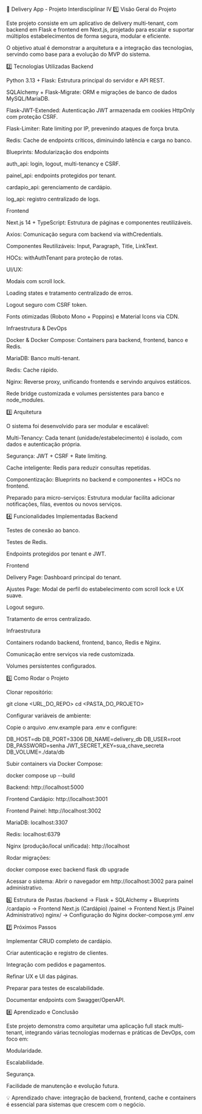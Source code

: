 🚀 Delivery App - Projeto Interdisciplinar IV
1️⃣ Visão Geral do Projeto

Este projeto consiste em um aplicativo de delivery multi-tenant, com backend em Flask e frontend em Next.js, projetado para escalar e suportar múltiplos estabelecimentos de forma segura, modular e eficiente.

O objetivo atual é demonstrar a arquitetura e a integração das tecnologias, servindo como base para a evolução do MVP do sistema.

2️⃣ Tecnologias Utilizadas
Backend

Python 3.13 + Flask: Estrutura principal do servidor e API REST.

SQLAlchemy + Flask-Migrate: ORM e migrações de banco de dados MySQL/MariaDB.

Flask-JWT-Extended: Autenticação JWT armazenada em cookies HttpOnly com proteção CSRF.

Flask-Limiter: Rate limiting por IP, prevenindo ataques de força bruta.

Redis: Cache de endpoints críticos, diminuindo latência e carga no banco.

Blueprints: Modularização dos endpoints

auth_api: login, logout, multi-tenancy e CSRF.

painel_api: endpoints protegidos por tenant.

cardapio_api: gerenciamento de cardápio.

log_api: registro centralizado de logs.

Frontend

Next.js 14 + TypeScript: Estrutura de páginas e componentes reutilizáveis.

Axios: Comunicação segura com backend via withCredentials.

Componentes Reutilizáveis: Input, Paragraph, Title, LinkText.

HOCs: withAuthTenant para proteção de rotas.

UI/UX:

Modais com scroll lock.

Loading states e tratamento centralizado de erros.

Logout seguro com CSRF token.

Fonts otimizadas (Roboto Mono + Poppins) e Material Icons via CDN.

Infraestrutura & DevOps

Docker & Docker Compose: Containers para backend, frontend, banco e Redis.

MariaDB: Banco multi-tenant.

Redis: Cache rápido.

Nginx: Reverse proxy, unificando frontends e servindo arquivos estáticos.

Rede bridge customizada e volumes persistentes para banco e node_modules.

3️⃣ Arquitetura

O sistema foi desenvolvido para ser modular e escalável:

Multi-Tenancy: Cada tenant (unidade/estabelecimento) é isolado, com dados e autenticação própria.

Segurança: JWT + CSRF + Rate limiting.

Cache inteligente: Redis para reduzir consultas repetidas.

Componentização: Blueprints no backend e componentes + HOCs no frontend.

Preparado para micro-serviços: Estrutura modular facilita adicionar notificações, filas, eventos ou novos serviços.

4️⃣ Funcionalidades Implementadas
Backend

Testes de conexão ao banco.

Testes de Redis.

Endpoints protegidos por tenant e JWT.

Frontend

Delivery Page: Dashboard principal do tenant.

Ajustes Page: Modal de perfil do estabelecimento com scroll lock e UX suave.

Logout seguro.

Tratamento de erros centralizado.

Infraestrutura

Containers rodando backend, frontend, banco, Redis e Nginx.

Comunicação entre serviços via rede customizada.

Volumes persistentes configurados.

5️⃣ Como Rodar o Projeto

Clonar repositório:

git clone <URL_DO_REPO>
cd <PASTA_DO_PROJETO>


Configurar variáveis de ambiente:

Copie o arquivo .env.example para .env e configure:

DB_HOST=db
DB_PORT=3306
DB_NAME=delivery_db
DB_USER=root
DB_PASSWORD=senha
JWT_SECRET_KEY=sua_chave_secreta
DB_VOLUME=./data/db


Subir containers via Docker Compose:

docker compose up --build


Backend: http://localhost:5000

Frontend Cardápio: http://localhost:3001

Frontend Painel: http://localhost:3002

MariaDB: localhost:3307

Redis: localhost:6379

Nginx (produção/local unificada): http://localhost

Rodar migrações:

docker compose exec backend flask db upgrade


Acessar o sistema: Abrir o navegador em http://localhost:3002 para painel administrativo.

6️⃣ Estrutura de Pastas
/backend        -> Flask + SQLAlchemy + Blueprints
/cardapio       -> Frontend Next.js (Cardápio)
/painel         -> Frontend Next.js (Painel Administrativo)
nginx/          -> Configuração do Nginx
docker-compose.yml
.env

7️⃣ Próximos Passos

Implementar CRUD completo de cardápio.

Criar autenticação e registro de clientes.

Integração com pedidos e pagamentos.

Refinar UX e UI das páginas.

Preparar para testes de escalabilidade.

Documentar endpoints com Swagger/OpenAPI.

8️⃣ Aprendizado e Conclusão

Este projeto demonstra como arquitetar uma aplicação full stack multi-tenant, integrando várias tecnologias modernas e práticas de DevOps, com foco em:

Modularidade.

Escalabilidade.

Segurança.

Facilidade de manutenção e evolução futura.

💡 Aprendizado chave: integração de backend, frontend, cache e containers é essencial para sistemas que crescem com o negócio.